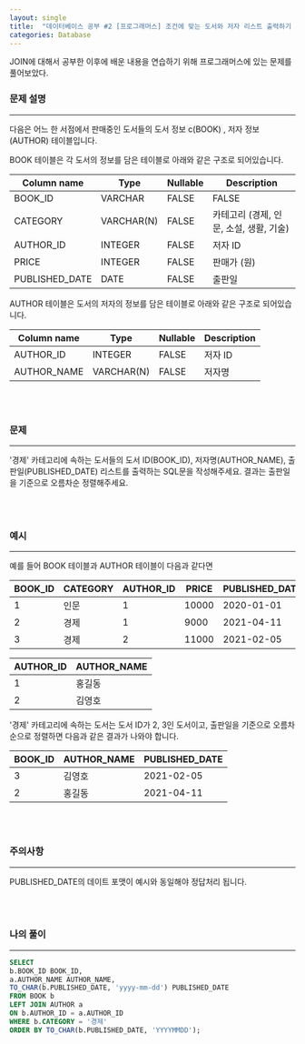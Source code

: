 ```yaml
---
layout: single
title:  "데이터베이스 공부 #2 [프로그래머스] 조건에 맞는 도서와 저자 리스트 출력하기 - Oracle"
categories: Database
---
```


JOIN에 대해서 공부한 이후에 배운 내용을 연습하기 위해 프로그래머스에 있는 문제를 풀어보았다.

### 문제 설명


---

다음은 어느 한 서점에서 판매중인 도서들의 도서 정보<span style="background-color:#F5F5F5"> c(BOOK) </span>, 저자 정보<span style="background-color:#F5F5F5"> (AUTHOR) </span> 테이블입니다.

BOOK 테이블은 각 도서의 정보를 담은 테이블로 아래와 같은 구조로 되어있습니다.

|Column name|Type|Nullable|Description|
|------|---|---|---|
|BOOK_ID|VARCHAR|FALSE|FALSE|
|CATEGORY|VARCHAR(N)|FALSE|카테고리 (경제, 인문, 소설, 생활, 기술)|
|AUTHOR_ID|INTEGER|FALSE|저자 ID|
|PRICE|INTEGER|FALSE|판매가 (원)|
|PUBLISHED_DATE|DATE|FALSE|출판일|

AUTHOR 테이블은 도서의 저자의 정보를 담은 테이블로 아래와 같은 구조로 되어있습니다.

|Column name|Type|Nullable|Description|
|------|---|---|---|
|AUTHOR_ID|INTEGER|FALSE|저자 ID|
|AUTHOR_NAME|VARCHAR(N)|FALSE|저자명|


<br/><br/>
### 문제


---
'경제' 카테고리에 속하는 도서들의 도서 ID(BOOK_ID), 저자명(AUTHOR_NAME), 출판일(PUBLISHED_DATE) 리스트를 출력하는 SQL문을 작성해주세요.
결과는 출판일을 기준으로 오름차순 정렬해주세요.

<br/><br/>
### 예시


---

예를 들어 BOOK 테이블과 AUTHOR 테이블이 다음과 같다면


|BOOK_ID|CATEGORY|AUTHOR_ID|PRICE|PUBLISHED_DATE|
|-----|---|---|---|---|
|1|인문|1|10000|2020-01-01|
|2|경제|1|9000|2021-04-11|
|3|경제|2|11000|2021-02-05|

|AUTHOR_ID|AUTHOR_NAME|
|-----|---|
|1|홍길동|
|2|김영호|

'경제' 카테고리에 속하는 도서는 도서 ID가 2, 3인 도서이고, 출판일을 기준으로 오름차순으로 정렬하면 다음과 같은 결과가 나와야 합니다.

|BOOK_ID|AUTHOR_NAME|PUBLISHED_DATE|
|-----|---|---|
|3|김영호|2021-02-05|
|2|홍길동|2021-04-11|


<br/><br/>
### 주의사항

---

PUBLISHED_DATE의 데이트 포맷이 예시와 동일해야 정답처리 됩니다.


<br/><br/>
### 나의 풀이

---

```sql
SELECT 
b.BOOK_ID BOOK_ID,
a.AUTHOR_NAME AUTHOR_NAME,
TO_CHAR(b.PUBLISHED_DATE, 'yyyy-mm-dd') PUBLISHED_DATE
FROM BOOK b
LEFT JOIN AUTHOR a
ON b.AUTHOR_ID = a.AUTHOR_ID
WHERE b.CATEGORY = '경제'
ORDER BY TO_CHAR(b.PUBLISHED_DATE, 'YYYYMMDD');
```



